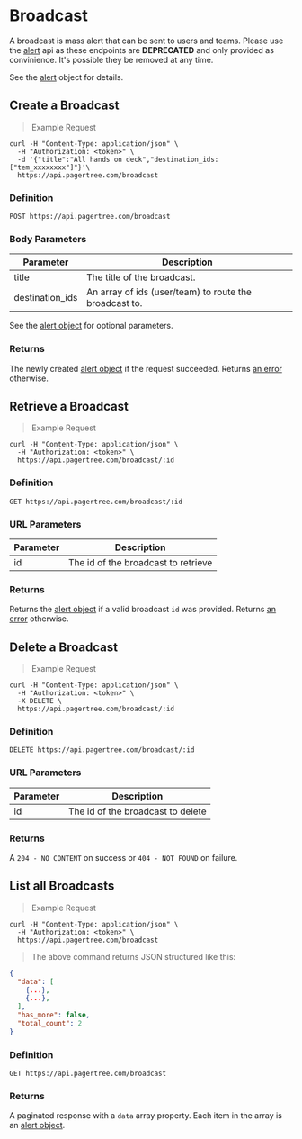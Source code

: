 # Broadcast

A broadcast is mass alert that can be sent to users and teams. Please use the [alert](#alert) api as these endpoints are **DEPRECATED** and only provided as convinience. It's possible they be removed at any time.

See the [alert](#alert) object for details.

## Create a Broadcast

> Example Request

```shell
curl -H "Content-Type: application/json" \
  -H "Authorization: <token>" \
  -d '{"title":"All hands on deck","destination_ids: ["tem_xxxxxxxx"]"}'\
  https://api.pagertree.com/broadcast
```

### Definition

`POST https://api.pagertree.com/broadcast`

### Body Parameters

Parameter | Description
--------- | -----------
title | The title of the broadcast.
destination_ids | An array of ids (user/team) to route the broadcast to.

See the [alert object](#alert) for optional parameters.

### Returns

The newly created [alert object](#alert) if the request succeeded. Returns [an error](#errors) otherwise.

## Retrieve a Broadcast

> Example Request

```shell
curl -H "Content-Type: application/json" \
  -H "Authorization: <token>" \
  https://api.pagertree.com/broadcast/:id
```

### Definition

`GET https://api.pagertree.com/broadcast/:id`

### URL Parameters

Parameter | Description
--------- | -----------
id | The id of the broadcast to retrieve

### Returns
Returns the [alert object](#alert) if a valid broadcast `id` was provided. Returns [an error](#errors) otherwise.

## Delete a Broadcast

> Example Request

```shell
curl -H "Content-Type: application/json" \
  -H "Authorization: <token>" \
  -X DELETE \
  https://api.pagertree.com/broadcast/:id
```

### Definition

`DELETE https://api.pagertree.com/broadcast/:id`

### URL Parameters

Parameter | Description
--------- | -----------
id | The id of the broadcast to delete


### Returns

A `204 - NO CONTENT` on success or `404 - NOT FOUND` on failure.

## List all Broadcasts

> Example Request

```shell
curl -H "Content-Type: application/json" \
  -H "Authorization: <token>" \
  https://api.pagertree.com/broadcast
```

> The above command returns JSON structured like this:

```json
{
  "data": [
    {...},
    {...},
  ],
  "has_more": false,
  "total_count": 2
}
```

### Definition

`GET https://api.pagertree.com/broadcast`

### Returns
A paginated response with a `data` array property. Each item in the array is an [alert object](#alert).

